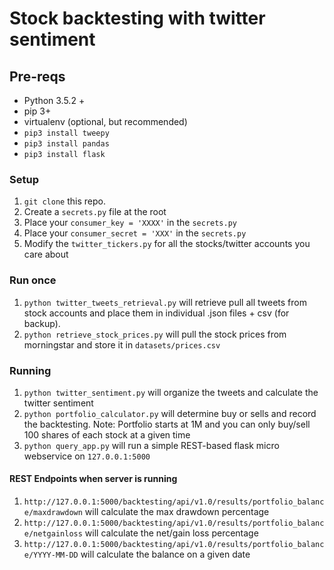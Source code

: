# Stock backtesting with twitter sentiment

## Pre-reqs

* Python 3.5.2 +
* pip 3+
* virtualenv (optional, but recommended)
* `pip3 install tweepy`
* `pip3 install pandas`
* `pip3 install flask`

### Setup

1.  `git clone` this repo.
2.  Create a `secrets.py` file at the root
3.  Place your `consumer_key = 'XXXX'` in the `secrets.py`
4.  Place your `consumer_secret = 'XXX'` in the `secrets.py`
5.  Modify the `twitter_tickers.py` for all the stocks/twitter accounts you care about

### Run once

1.  `python twitter_tweets_retrieval.py` will retrieve pull all tweets from stock accounts and place them in individual .json files + csv (for backup).
2.  `python retrieve_stock_prices.py` will pull the stock prices from morningstar and store it in `datasets/prices.csv`

### Running

1.  `python twitter_sentiment.py` will organize the tweets and calculate the twitter sentiment
2.  `python portfolio_calculator.py` will determine buy or sells and record the backtesting. Note: Portfolio starts at 1M and you can only buy/sell 100 shares of each stock at a given time
3.  `python query_app.py` will run a simple REST-based flask micro webservice on `127.0.0.1:5000`

#### REST Endpoints when server is running

1.  `http://127.0.0.1:5000/backtesting/api/v1.0/results/portfolio_balance/maxdrawdown` will calculate the max drawdown percentage
2.  `http://127.0.0.1:5000/backtesting/api/v1.0/results/portfolio_balance/netgainloss` will calculate the net/gain loss percentage
3.  `http://127.0.0.1:5000/backtesting/api/v1.0/results/portfolio_balance/YYYY-MM-DD` will calculate the balance on a given date
